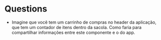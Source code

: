 # Questions

- Imagine que você tem um carrinho de compras no header da aplicação, que tem um contador de itens dentro da sacola. Como faria para compartilhar informações entre este componente e o do app.
